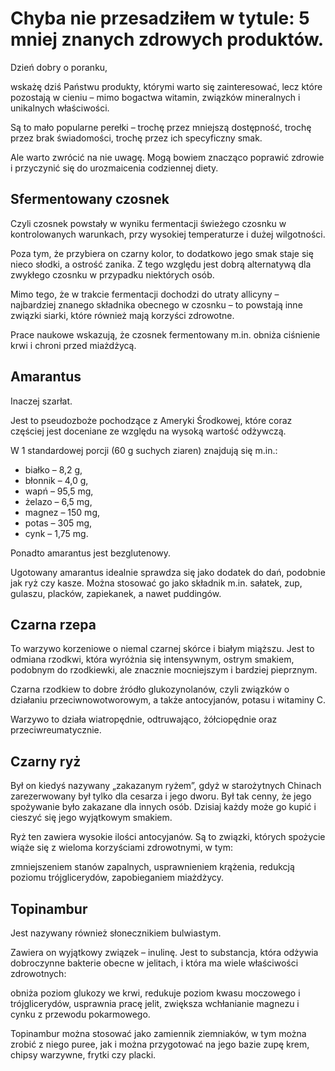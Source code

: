 # Chyba nie przesadziłem w tytule: 5 mniej znanych zdrowych produktów.

Dzień dobry o poranku,

wskażę dziś Państwu produkty, którymi warto się zainteresować, lecz które pozostają w cieniu – mimo bogactwa witamin, związków mineralnych i unikalnych właściwości.

Są to mało popularne perełki – trochę przez mniejszą dostępność, trochę przez brak świadomości, trochę przez ich specyficzny smak.

Ale warto zwrócić na nie uwagę. Mogą bowiem znacząco poprawić zdrowie i przyczynić się do urozmaicenia codziennej diety.

## Sfermentowany czosnek

Czyli czosnek powstały w wyniku fermentacji świeżego czosnku w kontrolowanych warunkach, przy wysokiej temperaturze i dużej wilgotności.

Poza tym, że przybiera on czarny kolor, to dodatkowo jego smak staje się nieco słodki, a ostrość zanika. Z tego względu jest dobrą alternatywą dla zwykłego czosnku w przypadku niektórych osób.

Mimo tego, że w trakcie fermentacji dochodzi do utraty allicyny – najbardziej znanego składnika obecnego w czosnku – to powstają inne związki siarki, które również mają korzyści zdrowotne.

Prace naukowe wskazują, że czosnek fermentowany m.in. obniża ciśnienie krwi i chroni przed miażdżycą.

## Amarantus

Inaczej szarłat.

Jest to pseudozboże pochodzące z Ameryki Środkowej, które coraz częściej jest doceniane ze względu na wysoką wartość odżywczą.

W 1 standardowej porcji (60 g suchych ziaren) znajdują się m.in.:

- białko – 8,2 g, 
- błonnik – 4,0 g, 
- wapń – 95,5 mg, 
- żelazo – 6,5 mg, 
- magnez – 150 mg, 
- potas – 305 mg, 
- cynk – 1,75 mg.

Ponadto amarantus jest bezglutenowy.

Ugotowany amarantus idealnie sprawdza się jako dodatek do dań, podobnie jak ryż czy kasze. Można stosować go jako składnik m.in. sałatek, zup, gulaszu, placków, zapiekanek, a nawet puddingów.

## Czarna rzepa

To warzywo korzeniowe o niemal czarnej skórce i białym miąższu. Jest to odmiana rzodkwi, która wyróżnia się intensywnym, ostrym smakiem, podobnym do rzodkiewki, ale znacznie mocniejszym i bardziej pieprznym.

Czarna rzodkiew to dobre źródło glukozynolanów, czyli związków o działaniu przeciwnowotworowym, a także antocyjanów, potasu i witaminy C.

Warzywo to działa wiatropędnie, odtruwająco, żółciopędnie oraz przeciwreumatycznie.

## Czarny ryż

Był on kiedyś nazywany „zakazanym ryżem”, gdyż w starożytnych Chinach zarezerwowany był tylko dla cesarza i jego dworu. Był tak cenny, że jego spożywanie było zakazane dla innych osób. Dzisiaj każdy może go kupić i cieszyć się jego wyjątkowym smakiem.

Ryż ten zawiera wysokie ilości antocyjanów. Są to związki, których spożycie wiąże się z wieloma korzyściami zdrowotnymi, w tym:

zmniejszeniem stanów zapalnych, usprawnieniem krążenia, redukcją poziomu trójglicerydów, zapobieganiem miażdżycy.

## Topinambur

Jest nazywany również słonecznikiem bulwiastym.

Zawiera on wyjątkowy związek – inulinę. Jest to substancja, która odżywia dobroczynne bakterie obecne w jelitach, i która ma wiele właściwości zdrowotnych:

obniża poziom glukozy we krwi, redukuje poziom kwasu moczowego i trójglicerydów, usprawnia pracę jelit, zwiększa wchłanianie magnezu i cynku z przewodu pokarmowego.

Topinambur można stosować jako zamiennik ziemniaków, w tym można zrobić z niego puree, jak i można przygotować na jego bazie zupę krem, chipsy warzywne, frytki czy placki.